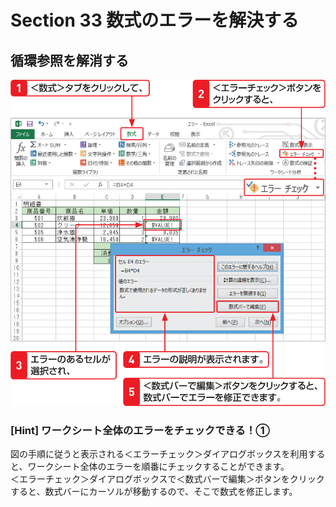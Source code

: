# Section 33 数式のエラーを解決する

## 循環参照を解消する

![](007.png)

### [Hint] ワークシート全体のエラーをチェックできる！①

図の手順に従うと表示される＜エラーチェック＞ダイアログボックスを利用すると、ワークシート全体のエラーを順番にチェックすることができます。  
＜エラーチェック＞ダイアログボックスで＜数式バーで編集＞ボタンをクリックすると、数式バーにカーソルが移動するので、そこで数式を修正します。